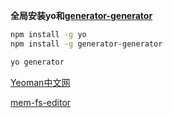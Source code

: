 **全局安装yo和[generator-generator](https://github.com/yeoman/generator-generator)**

```bash
npm install -g yo
npm install -g generator-generator

yo generator
```
>

[Yeoman中文网](http://www.yowebapp.com/)
>

[mem-fs-editor](https://github.com/sboudrias/mem-fs-editor)
